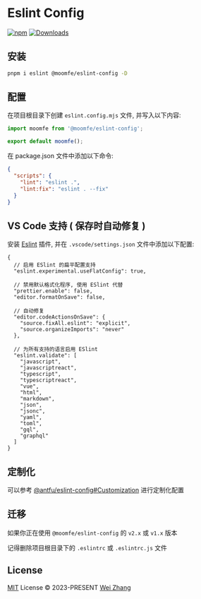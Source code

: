# Eslint Config

[![npm][npm-badges-src]][npm-href]
[![Downloads][downloads-badges-src]][downloads-href]

## 安装

```bash
pnpm i eslint @moomfe/eslint-config -D
```

## 配置

在项目根目录下创建 `eslint.config.mjs` 文件, 并写入以下内容:

```js
import moomfe from '@moomfe/eslint-config';

export default moomfe();
```

在 package.json 文件中添加以下命令:

```json
{
  "scripts": {
    "lint": "eslint .",
    "lint:fix": "eslint . --fix"
  }
}
```

## VS Code 支持 ( 保存时自动修复 )

安装 [Eslint](https://marketplace.visualstudio.com/items?itemName=dbaeumer.vscode-eslint) 插件, 并在 `.vscode/settings.json` 文件中添加以下配置:

```jsonc
{
  // 启用 ESlint 的扁平配置支持
  "eslint.experimental.useFlatConfig": true,

  // 禁用默认格式化程序, 使用 ESlint 代替
  "prettier.enable": false,
  "editor.formatOnSave": false,

  // 自动修复
  "editor.codeActionsOnSave": {
    "source.fixAll.eslint": "explicit",
    "source.organizeImports": "never"
  },

  // 为所有支持的语言启用 ESlint
  "eslint.validate": [
    "javascript",
    "javascriptreact",
    "typescript",
    "typescriptreact",
    "vue",
    "html",
    "markdown",
    "json",
    "jsonc",
    "yaml",
    "toml",
    "gql",
    "graphql"
  ]
}
```

## 定制化

可以参考 [@antfu/eslint-config#Customization](https://github.com/antfu/eslint-config?tab=readme-ov-file#customization) 进行定制化配置

## 迁移

如果你正在使用 `@moomfe/eslint-config` 的 `v2.x` 或 `v1.x` 版本

记得删除项目根目录下的 `.eslintrc` 或 `.eslintrc.js` 文件

## License

[MIT](./LICENSE) License © 2023-PRESENT [Wei Zhang](https://github.com/Zhang-Wei-666)

<!-- Badges -->

[npm-badges-src]: https://img.shields.io/npm/v/@moomfe/eslint-config.svg
[npm-href]: https://www.npmjs.com/package/@moomfe/eslint-config
[downloads-badges-src]: https://img.shields.io/npm/dm/@moomfe/eslint-config.svg
[downloads-href]: https://www.npmjs.com/package/@moomfe/eslint-config
